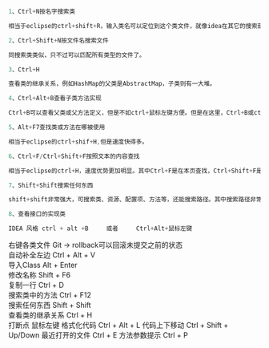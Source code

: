 ```java
1、Ctrl+N按名字搜索类

相当于eclipse的ctrl+shift+R，输入类名可以定位到这个类文件，就像idea在其它的搜索部分的表现一样，搜索类名也能对你所要搜索的内容多个部分进行匹配，而且如果能匹配的自己写的类，优先匹配自己写的类，甚至不是自己写的类也能搜索。

2、Ctrl+Shift+N按文件名搜索文件

同搜索类类似，只不过可以匹配所有类型的文件了。

3、Ctrl+H

查看类的继承关系，例如HashMap的父类是AbstractMap，子类则有一大堆。

4、Ctrl+Alt+B查看子类方法实现

Ctrl+B可以查看父类或父方法定义，但是不如ctrl+鼠标左键方便。但是在这里，Ctrl+B或ctrl+鼠标左键只能看见Map接口的抽象方法put的定义，不是我们想要的，这时候Ctrl+Alt+B就可以查看HashMap的put方法。

5、Alt+F7查找类或方法在哪被使用

相当于eclipse的ctrl+shif+H,但是速度快得多。

6、Ctrl+F/Ctrl+Shift+F按照文本的内容查找

相当于eclipse的ctrl+H，速度优势更加明显。其中Ctrl+F是在本页查找，Ctrl+Shift+F是全局查找。

7、Shift+Shift搜索任何东西

shift+shift非常强大，可搜索类、资源、配置项、方法等，还能搜索路径。其中搜索路径非常实用，例如你写了一个功能叫hello，在java，js，css，jsp中都有hello的文件夹，那我们可以搜索"hello/"找到路径中包含hello的文件夹。

8、查看接口的实现类

IDEA 风格 ctrl + alt +B     或者     Ctrl+Alt+鼠标左键
```

右键各类文件              Git -> rollback可以回滚未提交之前的状态<br>
自动补全左边              Ctrl + Alt + V <br>
导入Class                 Alt + Enter  <br>
修改名称                  Shift + F6    <br>
复制一行                  Ctrl + D    <br>
搜索类中的方法            Ctrl + F12  <br>
搜索任何东西              Shift + Shift  <br>
查看类的继承关系          Ctrl + H  <br>
打断点                    鼠标左键
格式化代码                Ctrl + Alt + L
代码上下移动              Ctrl + Shift + Up/Down
最近打开的文件            Ctrl + E
方法参数提示              Ctrl + P












